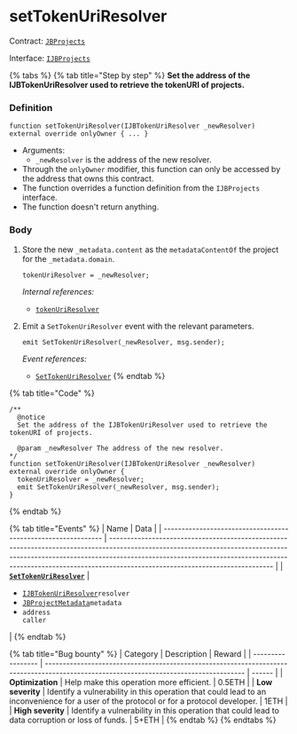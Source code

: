 # setTokenUriResolver

Contract: [`JBProjects`](../)

Interface: [`IJBProjects`](../../../interfaces/ijbprojects.md)

{% tabs %}
{% tab title="Step by step" %}
**Set the address of the IJBTokenUriResolver used to retrieve the tokenURI of projects.**

### Definition

```solidity
function setTokenUriResolver(IJBTokenUriResolver _newResolver) external override onlyOwner { ... }
```

* Arguments:
  * `_newResolver` is the address of the new resolver.
* Through the `onlyOwner` modifier, this function can only be accessed by the address that owns this contract.
* The function overrides a function definition from the `IJBProjects` interface.
* The function doesn't return anything.

### Body

1.  Store the new `_metadata.content` as the `metadataContentOf` the project for the `_metadata.domain`.

    ```solidity
    tokenUriResolver = _newResolver;
    ```

    _Internal references:_

    * [`tokenUriResolver`](../properties/tokenuriresolver.md)
2.  Emit a `SetTokenUriResolver` event with the relevant parameters.

    ```solidity
    emit SetTokenUriResolver(_newResolver, msg.sender);
    ```

    _Event references:_

    * [`SetTokenUriResolver`](../events/settokenuriresolver.md)
{% endtab %}

{% tab title="Code" %}
```solidity
/**
  @notice 
  Set the address of the IJBTokenUriResolver used to retrieve the tokenURI of projects.

  @param _newResolver The address of the new resolver.
*/
function setTokenUriResolver(IJBTokenUriResolver _newResolver) external override onlyOwner {
  tokenUriResolver = _newResolver;
  emit SetTokenUriResolver(_newResolver, msg.sender);
}
```
{% endtab %}

{% tab title="Events" %}
| Name                                                          | Data                                                                                                                                                                                                                                                                                     |
| ------------------------------------------------------------- | ---------------------------------------------------------------------------------------------------------------------------------------------------------------------------------------------------------------------------------------------------------------------------------------- |
| [**`SetTokenUriResolver`**](../events/settokenuriresolver.md) | <ul><li><a href="../../../interfaces/ijbtokenuriresolver/"><code>IJBTokenUriResolver</code></a><code>resolver</code></li><li><a href="../../../data-structures/jbprojectmetadata/"><code>JBProjectMetadata</code></a><code>metadata</code></li><li><code>address caller</code></li></ul> |
{% endtab %}

{% tab title="Bug bounty" %}
| Category          | Description                                                                                                                            | Reward |
| ----------------- | -------------------------------------------------------------------------------------------------------------------------------------- | ------ |
| **Optimization**  | Help make this operation more efficient.                                                                                               | 0.5ETH |
| **Low severity**  | Identify a vulnerability in this operation that could lead to an inconvenience for a user of the protocol or for a protocol developer. | 1ETH   |
| **High severity** | Identify a vulnerability in this operation that could lead to data corruption or loss of funds.                                        | 5+ETH  |
{% endtab %}
{% endtabs %}
